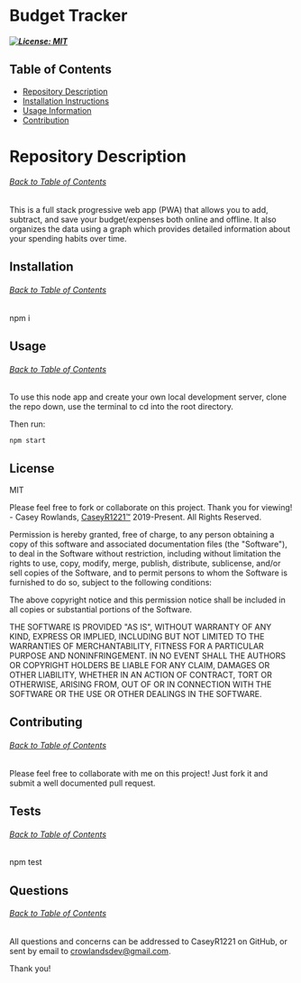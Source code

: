  # Budget Tracker
  ##### [![License: MIT](https://img.shields.io/badge/License-MIT-yellow.svg)](https://opensource.org/licenses/MIT)
  ## Table of Contents
  * [Repository Description](#description)
  * [Installation Instructions](#installation)
  * [Usage Information](#usage)
  * [Contribution](#contribute)
  
  # Repository Description
  ###### [Back to Table of Contents](#Table-of-Contents)
  This is a full stack progressive web app (PWA) that allows you to add, subtract, and save your budget/expenses both online and offline. It also organizes the data using a graph which provides detailed information about your spending habits over time.

  ## Installation
  ###### [Back to Table of Contents](#Table-of-Contents)
  npm i

  ## Usage
  ###### [Back to Table of Contents](#Table-of-Contents)
  To use this node app and create your own local development server, clone the repo down, use the terminal to cd into the root directory. 
  
  Then run: 
  
  ```
  npm start
  ```
   
 ## License
 MIT
 
Please feel free to fork or collaborate on this project. Thank you for viewing! - Casey Rowlands, [CaseyR1221™](https://github.com/CaseyR1221/budget-tracker) 2019-Present. All Rights Reserved.
    
 Permission is hereby granted, free of charge, to any person obtaining a copy of this software and associated documentation files (the "Software"), to deal in the Software without restriction, including without limitation the rights to use, copy, modify, merge, publish, distribute, sublicense, and/or sell copies of the Software, and to permit persons to whom the Software is furnished to do so, subject to the following conditions:
 
 The above copyright notice and this permission notice shall be included in all copies or substantial portions of the Software.
 
 THE SOFTWARE IS PROVIDED "AS IS", WITHOUT WARRANTY OF ANY KIND, EXPRESS OR IMPLIED, INCLUDING BUT NOT LIMITED TO THE WARRANTIES OF MERCHANTABILITY, FITNESS FOR A PARTICULAR PURPOSE AND NONINFRINGEMENT. IN NO EVENT SHALL THE AUTHORS OR COPYRIGHT HOLDERS BE LIABLE FOR ANY CLAIM, DAMAGES OR OTHER LIABILITY, WHETHER IN AN ACTION OF CONTRACT, TORT OR OTHERWISE, ARISING FROM, OUT OF OR IN CONNECTION WITH THE SOFTWARE OR THE USE OR OTHER DEALINGS IN THE SOFTWARE.

  ## Contributing
  ###### [Back to Table of Contents](#Table-of-Contents)
  Please feel free to collaborate with me on this project! Just fork it and submit a well documented pull request.

  ## Tests
  ###### [Back to Table of Contents](#Table-of-Contents)
  npm test
  
  ## Questions
  ###### [Back to Table of Contents](#Table-of-Contents)
  All questions and concerns can be addressed to CaseyR1221 on GitHub, or sent by email to crowlandsdev@gmail.com.
  
Thank you!
